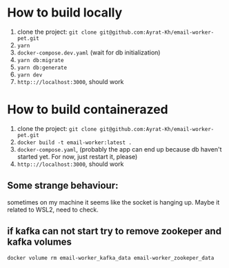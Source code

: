 # How to build locally

1. clone the project: `git clone git@github.com:Ayrat-Kh/email-worker-pet.git`
2. `yarn`
3. `docker-compose.dev.yaml` (wait for db initialization)
4. `yarn db:migrate`
5. `yarn db:generate`
6. `yarn dev`
7. `http:://localhost:3000`, should work

# How to build containerazed

1. clone the project: `git clone git@github.com:Ayrat-Kh/email-worker-pet.git`
2. `docker build -t email-worker:latest .`
3. `docker-compose.yaml`, (probably the app can end up because db haven't started yet. For now, just restart it, please)
4. `http:://localhost:3000`, should work

## Some strange behaviour:

sometimes on my machine it seems like the socket is hanging up. Maybe it related to WSL2, need to check.

## if kafka can not start try to remove zookeper and kafka volumes

`docker volume rm email-worker_kafka_data email-worker_zookeper_data`
